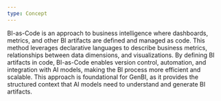 ```yaml
---
type: Concept
---
```


BI-as-Code is an approach to business intelligence where dashboards, metrics, and other BI artifacts are defined and managed as code. This method leverages declarative languages to describe business metrics, relationships between data dimensions, and visualizations. By defining BI artifacts in code, BI-as-Code enables version control, automation, and integration with AI models, making the BI process more efficient and scalable. This approach is foundational for GenBI, as it provides the structured context that AI models need to understand and generate BI artifacts.